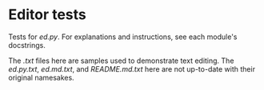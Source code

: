 Editor tests
============

Tests for *ed.py*.  For explanations and instructions, see each module's docstrings.

The *.txt* files here are samples used to demonstrate text editing.
The *ed.py.txt*, *ed.md.txt*, and *README.md.txt* here are not
up-to-date with their original namesakes.
